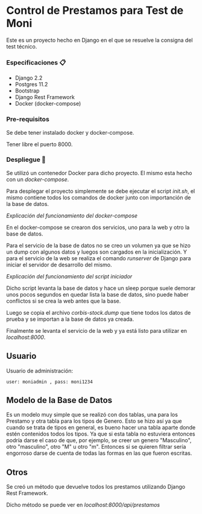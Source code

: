 
# Control de Prestamos para Test de Moni

Este es un proyecto hecho en Django en el que se resuelve la consigna del test técnico.

### Especificaciones 📋

- Django 2.2
- Postgres 11.2
- Bootstrap
- Django Rest Framework
- Docker (docker-compose)

### Pre-requisitos

Se debe tener instalado docker y docker-compose. 

Tener libre el puerto 8000. 

### Despliegue 🔧

Se utilizó un contenedor Docker para dicho proyecto. El mismo esta hecho con un _docker-compose_.

Para desplegar el proyecto simplemente se debe ejecutar el script _init.sh_, el mismo contiene todos los comandos de docker junto con importanción de la base de datos.


_Explicación del funcionamiento del docker-compose_

En el docker-compose se crearon dos servicios, uno para la web y otro la base de datos. 

Para el servicio de la base de datos no se creo un volumen ya que se hizo un dump con algunos datos y luegos son cargados en la inicialización. Y para el servicio de la web se realiza el comando _runserver_ de Django para iniciar el servidor de desarrollo del mismo. 

_Explicación del funcionamiento del script iniciador_

Dicho script levanta la base de datos y hace un sleep porque suele demorar unos pocos segundos en quedar lista la base de datos, sino puede haber conflictos si se crea la web antes que la base.

Luego se copia el archivo _corbis-stock.dump_ que tiene todos los datos de prueba y se importan a la base de datos ya creada.

Finalmente se levanta el servicio de la web y ya está listo para utilizar en _localhost:8000_.

## Usuario
Usuario de administración:

    user: moniadmin , pass: moni1234


## Modelo de la Base de Datos
Es un modelo muy simple que se realizó con dos tablas, una para los Prestamo y otra tabla para los tipos de Genero. Esto se hizo así ya que cuando se trata de tipos en general, es bueno hacer una tabla aparte donde estén contenidos todos los tipos. Ya que si esta tabla no estuviera entonces podría darse el caso de que, por ejemplo, se creer un genero "Masculino", otro "masculino", otro "M" u otro "m". Entonces si se quieren filtrar sería engorroso darse de cuenta de todas las formas en las que fueron escritas. 

## Otros
Se creó un método que devuelve todos los prestamos utilizando Django Rest Framework.

Dicho método se puede ver en _localhost:8000/api/prestamos_